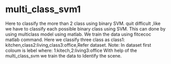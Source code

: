 # multi_class_svm1
Here to classify the more than 2 class using  binary SVM. quit difficult ,like we have to classify each possible binary class using SVM. This can done by using multiclass model using matlab.
We train the data using fitcecoc matlab command.
Here we classify three class as class1: kitchen,class2:living,class3:office,Refer dataset.
Note: In dataset first coloum is lebel where:
1:kitech,2:living3:office
With help of the multi_class_svm we train the data to Identify the scene.

